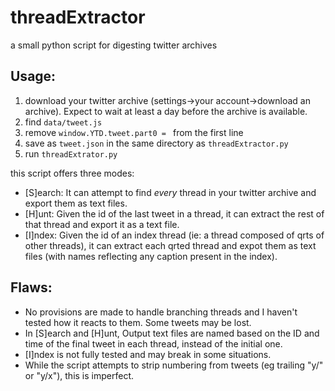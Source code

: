 # threadExtractor
a small python script for digesting twitter archives

## Usage:
1. download your twitter archive (settings->your account->download an archive). Expect to wait at least a day before the archive is available.
2. find `data/tweet.js`
3. remove `window.YTD.tweet.part0 = ` from the first line
4. save as `tweet.json` in the same directory as `threadExtractor.py`
5. run `threadExtrator.py`

this script offers three modes:
- \[S\]earch: It can attempt to find *every* thread in your twitter archive and export them as text files.
- \[H\]unt: Given the id of the last tweet in a thread, it can extract the rest of that thread and export it as a text file.
- \[I\]ndex: Given the id of an index thread (ie: a thread composed of qrts of other threads), it can extract each qrted thread and expot them as text files (with names reflecting any caption present in the index).

## Flaws:
- No provisions are made to handle branching threads and I haven't tested how it reacts to them. Some tweets may be lost.
- In \[S\]earch and \[H\]unt, Output text files are named based on the ID and time of the final tweet in each thread, instead of the initial one.
- \[I\]ndex is not fully tested and may break in some situations.
- While the script attempts to strip numbering from tweets (eg trailing "y/" or "y/x"), this is imperfect.
